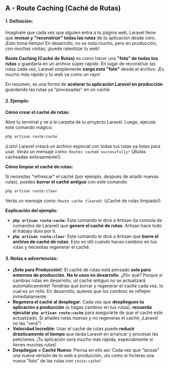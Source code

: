 ## A - Route Caching (Caché de Rutas)

#### 1. **Definición:**

Imagínate que cada vez que alguien entra a tu página web, Laravel tiene que **revisar y "reconstruir" todas las rutas** de tu aplicación desde cero. ¡Esto toma tiempo! En desarrollo, no se nota mucho, pero en producción, con muchas visitas, ¡puede ralentizar tu web!

**Route Caching (Caché de Rutas)** es como hacer una **"foto" de todas tus rutas** y guardarla en un archivo súper rápido. En lugar de reconstruir las rutas cada vez, Laravel simplemente **carga esta "foto"** desde el archivo. ¡Es mucho más rápido y tu web va como un rayo!

En resumen, es una forma de **acelerar tu aplicación Laravel en producción** guardando las rutas ya "procesadas" en un caché.

#### 2. **Ejemplo:**

**Cómo crear el caché de rutas:**

Abre tu terminal y ve a la carpeta de tu proyecto Laravel. Luego, ejecuta este comando mágico:

```bash
php artisan route:cache
```

¡Listo! Laravel creará un archivo especial con todas tus rutas ya listas para usar. Verás un mensaje como: `Routes cached successfully!` (¡Rutas cacheadas exitosamente!).

**Cómo limpiar el caché de rutas:**

Si necesitas "refrescar" el caché (por ejemplo, después de añadir nuevas rutas), puedes **borrar el caché antiguo** con este comando:

```bash
php artisan route:clear
```

Verás un mensaje como: `Route cache cleared!` (¡Caché de rutas limpiado!).

**Explicación del ejemplo:**

- **`php artisan route:cache`**: Este comando le dice a Artisan (la consola de comandos de Laravel) que **genere el caché de rutas**. Artisan hace todo el trabajo duro por ti.
- **`php artisan route:clear`**: Este comando le dice a Artisan que **borre el archivo de caché de rutas**. Esto es útil cuando haces cambios en tus rutas y necesitas regenerar el caché.

#### 3. **Notas o advertencias:**

- **¡Solo para Producción!**: El caché de rutas está pensado **solo para entornos de producción**. **No lo uses en desarrollo**. ¿Por qué? Porque si cambias rutas en desarrollo, ¡el caché antiguo no se actualizará automáticamente! Tendrías que borrar y regenerar el caché cada vez, lo cual es un rollo. En desarrollo, quieres que los cambios se reflejen inmediatamente.
- **Regenera el caché al desplegar**: Cada vez que **despliegues tu aplicación a producción** (o hagas cambios en tus rutas), **recuerda ejecutar `php artisan route:cache`** para asegurarte de que el caché esté actualizado. Si añades rutas nuevas y no regeneras el caché, ¡Laravel no las "verá"!
- **Velocidad Increíble**: Usar el caché de rutas puede **reducir drásticamente el tiempo** que tarda Laravel en arrancar y procesar las peticiones. ¡Tu aplicación será mucho más rápida, especialmente si tienes muchas rutas!
- **Despliegue = Caché Nuevo**: Piensa en ello así: Cada vez que "lanzas" una nueva versión de tu web a producción, ¡es como si hicieras una nueva "foto" de las rutas con `route:cache`!
